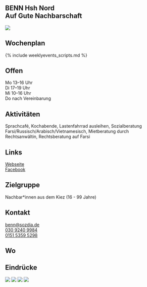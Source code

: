 ## BENN Hsh Nord<br>Auf Gute Nachbarschaft
<img id="topmedia" src="/Begegnungen/Images/BENN/logo.jpg" />

## Wochenplan
{% include weeklyevents_scripts.md %}
<div id='calendar' class="weeklyschedule"></div>
<script>window.onload = loadWeeklySchedule(GCAL_ID_BENN_HSH_NORD)</script>

## Offen
Mo 13–16 Uhr<br>
Di 17–19 Uhr<br>
Mi 10–16 Uhr<br>
Do nach Vereinbarung

## Aktivitäten
<p id="activities">
Sprachcafé, Kochabende, Lastenfahrrad ausleihen, Sozialberatung Farsi/Russisch/Arabisch/Vietnamesisch, Mietberatung durch Rechtsanwältin, Rechtsberatung auf Farsi
</p>

## Links
<a class="external_link" href="http://www.benn-hohenschoenhausen.de">Webseite</a><br>
<a class="external_link" href="http://www.facebook.com/BENNHSHNORD">Facebook</a>

## Zielgruppe
Nachbar*innen aus dem Kiez (16 - 99 Jahre)

## Kontakt
[benn@sozdia.de](mailto:benn@sozdia.de)<br>
<a href="tel:+493092409984">030 9240 9984</a><br>
<a href="mobil:+4915153595298">0151 5359 5298</a>

## Wo
<div id="gmap"></div>
<script>window.onload = showMap('Warnitzer Str. 14, 13057, Berlin', 0, 'gmap_mini')</script>

## Eindrücke
<div class="mediacontainer">
  <img src="Images/BENN/1.jpg" />
  <img src="Images/BENN/2.jpg" />
  <img src="Images/BENN/3.jpg" />
  <img src="Images/BENN/4.jpg" />
</div>


